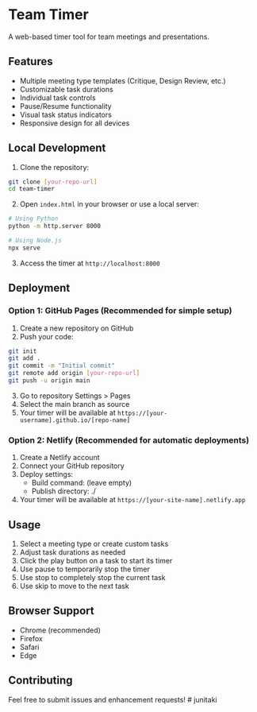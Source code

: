 # Team Timer

A web-based timer tool for team meetings and presentations.

## Features

- Multiple meeting type templates (Critique, Design Review, etc.)
- Customizable task durations
- Individual task controls
- Pause/Resume functionality
- Visual task status indicators
- Responsive design for all devices

## Local Development

1. Clone the repository:
```bash
git clone [your-repo-url]
cd team-timer
```

2. Open `index.html` in your browser or use a local server:
```bash
# Using Python
python -m http.server 8000

# Using Node.js
npx serve
```

3. Access the timer at `http://localhost:8000`

## Deployment

### Option 1: GitHub Pages (Recommended for simple setup)

1. Create a new repository on GitHub
2. Push your code:
```bash
git init
git add .
git commit -m "Initial commit"
git remote add origin [your-repo-url]
git push -u origin main
```

3. Go to repository Settings > Pages
4. Select the main branch as source
5. Your timer will be available at `https://[your-username].github.io/[repo-name]`

### Option 2: Netlify (Recommended for automatic deployments)

1. Create a Netlify account
2. Connect your GitHub repository
3. Deploy settings:
   - Build command: (leave empty)
   - Publish directory: ./
4. Your timer will be available at `https://[your-site-name].netlify.app`

## Usage

1. Select a meeting type or create custom tasks
2. Adjust task durations as needed
3. Click the play button on a task to start its timer
4. Use pause to temporarily stop the timer
5. Use stop to completely stop the current task
6. Use skip to move to the next task

## Browser Support

- Chrome (recommended)
- Firefox
- Safari
- Edge

## Contributing

Feel free to submit issues and enhancement requests! # junitaki
